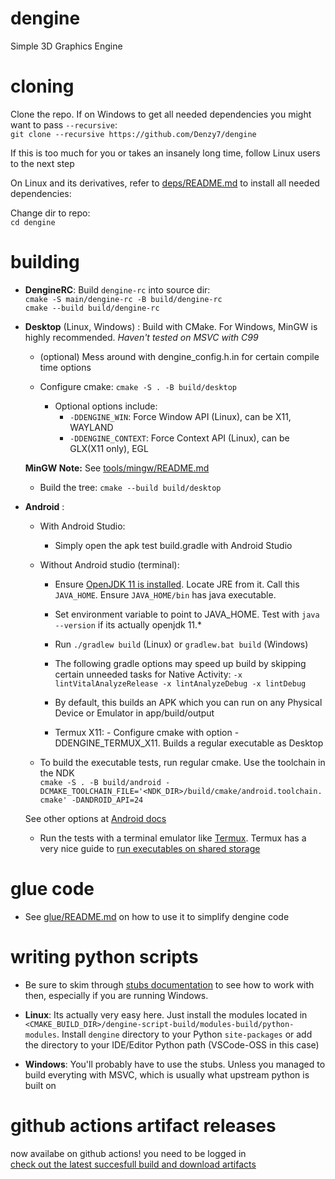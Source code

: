 # dengine
Simple 3D Graphics Engine

# cloning
Clone the repo. If on Windows to get all needed dependencies you might want to pass `--recursive`:  
`git clone --recursive https://github.com/Denzy7/dengine`  

If this is too much for you or takes an insanely long time, follow Linux users to the next step  

On Linux and its derivatives, refer to [deps/README.md](deps/README.md) to install all needed dependencies:

Change dir to repo:  
`cd dengine`

# building
- **DengineRC**: Build `dengine-rc` into source dir:  
	`cmake -S main/dengine-rc -B build/dengine-rc`  
        `cmake --build build/dengine-rc`
		 
- **Desktop** (Linux, Windows) : Build with CMake. For Windows, MinGW is highly recommended. *Haven't tested on MSVC with C99* 

	- (optional) Mess around with dengine_config.h.in for certain compile time options
	
	- Configure cmake:
        `cmake -S . -B build/desktop`
        
        - Optional options include:
            - `-DDENGINE_WIN`: Force Window API (Linux), can be X11, WAYLAND
            - `-DDENGINE_CONTEXT`: Force Context API (Linux), can be GLX(X11 only), EGL

	**MinGW Note:**
	See [tools/mingw/README.md](tools/mingw/README.md)

	- Build the tree:
        `cmake --build build/desktop`

- **Android** :
	- With Android Studio:
		- Simply open the apk test build.gradle with Android Studio
	- Without Android studio (terminal):  
		- Ensure [OpenJDK 11 is installed](https://openjdk.java.net/install/). Locate JRE from it. Call this `JAVA_HOME`. Ensure `JAVA_HOME/bin` has java executable.
		- Set environment variable to point to JAVA_HOME. Test with `java --version` if its actually openjdk 11.*
		- Run `./gradlew build` (Linux) or `gradlew.bat build` (Windows)
		- The following gradle options may speed up build by skipping certain unneeded tasks for Native Activity: `-x lintVitalAnalyzeRelease -x lintAnalyzeDebug -x lintDebug`	
		- By default, this builds an APK which you can run on any Physical Device or Emulator in app/build/output
                
        - Termux X11:
                - Configure cmake with option -DDENGINE_TERMUX_X11. Builds a regular executable as Desktop

	- To build the executable tests, run regular cmake. Use the toolchain in the NDK  
        `cmake -S . -B build/android -DCMAKE_TOOLCHAIN_FILE='<NDK_DIR>/build/cmake/android.toolchain.cmake' -DANDROID_API=24`

	See other options at [Android docs](https://developer.android.com/studio/projects/configure-cmake#call-cmake-cli)

	- Run the tests with a terminal emulator like [Termux](https://f-droid.org/en/packages/com.termux/). Termux has a very nice guide to [run executables on shared storage](https://wiki.termux.com/wiki/Termux-setup-storage)
	
# glue code
- See [glue/README.md](glue/README.md) on how to use it to simplify dengine code

# writing python scripts
- Be sure to skim through [stubs documentation](lib/dengine-script/src/python/stubs/README.md) to see how to work with then, especially if you are running Windows.

- **Linux**: Its actually very easy here. Just install the modules located in `<CMAKE_BUILD_DIR>/dengine-script-build/modules-build/python-modules`. Install `dengine` directory to your Python `site-packages` or add the directory to your IDE/Editor Python path (VSCode-OSS in this case) 
- **Windows**: You'll probably have to use the stubs. Unless you managed to build everyting with MSVC, which is usually what upstream python is built on

# github actions artifact releases
now availabe on github actions! you need to be logged in  
[check out the latest succesfull build and download artifacts](https://github.com/Denzy7/dengine/actions/workflows/dengine.yml)
